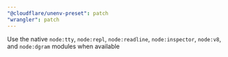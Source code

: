 ```yaml
---
"@cloudflare/unenv-preset": patch
"wrangler": patch
---
```


Use the native `node:tty`, `node:repl`, `node:readline`, `node:inspector`, `node:v8`, and `node:dgram` modules when available

